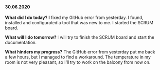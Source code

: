 #### 30.06.2020
**What did I do today?**
I fixed my GitHub error from yesterday.
I found, installed and configurated a tool that was new to me.
I started the SCRUM board.

**What will I do tomorrow?**
I will try to finish the SCRUM board and start the documentation.

**What hinders my progress?**
The GitHub error from yesterday put me back a few hours, but I managed to find a workaround.
The temperature in my room is not very pleasant, so I'll try to work on the balcony from now on.